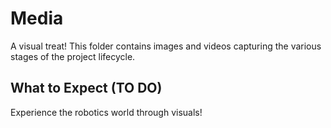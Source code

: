 # Media

A visual treat! This folder contains images and videos capturing the various stages of the project lifecycle.

## What to Expect (TO DO)


Experience the robotics world through visuals!

